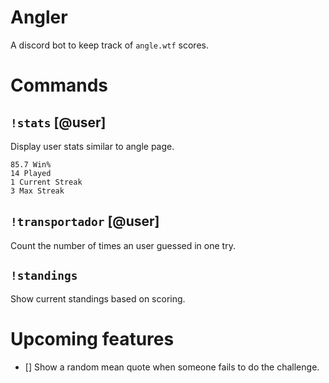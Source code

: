 # Angler

A discord bot to keep track of `angle.wtf` scores.

# Commands

## `!stats` [@user]

Display user stats similar to angle page.

```
85.7 Win%
14 Played
1 Current Streak
3 Max Streak
```

## `!transportador` [@user]

Count the number of times an user guessed in one try.

## `!standings`

Show current standings based on scoring.

# Upcoming features

- [] Show a random mean quote when someone fails to do the challenge.
